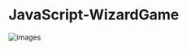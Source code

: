 # JavaScript-WizardGame

![images](https://user-images.githubusercontent.com/90791613/161344611-a293cde3-9659-4d62-a1c5-c03c12036482.png)
